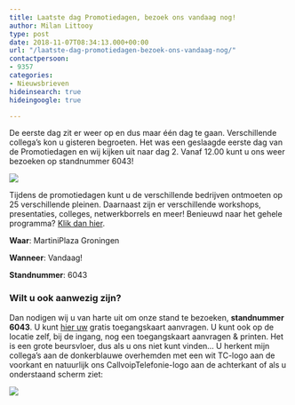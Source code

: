 ```yaml
---
title: Laatste dag Promotiedagen, bezoek ons vandaag nog!
author: Milan Littooy
type: post
date: 2018-11-07T08:34:13.000+00:00
url: "/laatste-dag-promotiedagen-bezoek-ons-vandaag-nog/"
contactpersoon:
- 9357
categories:
- Nieuwsbrieven
hideinsearch: true
hideingoogle: true

---
```

De eerste dag zit er weer op en dus maar één dag te gaan. Verschillende collega’s kon u gisteren begroeten. Het was een geslaagde eerste dag van de Promotiedagen en wij kijken uit naar dag 2. Vanaf 12.00 kunt u ons weer bezoeken op standnummer 6043!<!--more-->

![](https://res.cloudinary.com/callvoip/image/upload/v1556692761/emailbanner1.png)

Tijdens de promotiedagen kunt u de verschillende bedrijven ontmoeten op 25 verschillende pleinen. Daarnaast zijn er verschillende workshops, presentaties, colleges, netwerkborrels en meer! Benieuwd naar het gehele programma? <a href="https://www.promotiedagen.nl/beursprogramma/" rel="noopener" target="_blank">Klik dan hier</a>.

**Waar**: MartiniPlaza Groningen

**Wanneer**: Vandaag!

**Standnummer**: 6043

### Wilt u ook aanwezig zijn?

Dan nodigen wij u van harte uit om onze stand te bezoeken, **standnummer 6043**. U kunt <a href="https://www.promotiedagen.nl/toegangskaart/callvoiptelefonie/" rel="noopener" target="_blank">hier uw</a> gratis toegangskaart aanvragen. U kunt ook op de locatie zelf, bij de ingang, nog een toegangskaart aanvragen & printen. Het is een grote beursvloer, dus als u ons niet kunt vinden…
U herkent mijn collega’s aan de donkerblauwe overhemden met een wit TC-logo aan de voorkant en natuurlijk ons CallvoipTelefonie-logo aan de achterkant of als u onderstaand scherm ziet:

![](https://res.cloudinary.com/callvoip/image/upload/v1556692762/SimmplNarrowcast-logo.png)